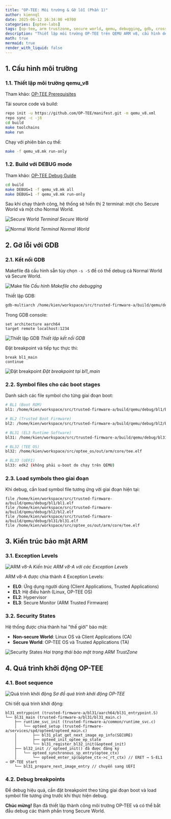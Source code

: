 ```yaml
---
title: "OP-TEE: Môi trường & Gỡ lỗi (Phần 1)"
author: kiennql
date: 2025-06-12 16:34:00 +0700
categories: [optee-labs]
tags: [op-tee, arm trustzone, secure world, qemu, debugging, gdb, cross-compile, arm, repo, gdb-multiarch, embedded linux]
description: "Thiết lập môi trường OP-TEE trên QEMU ARM v8, cấu hình debug với GDB và phân tích quá trình boot ARM TrustZone."
math: true
mermaid: true
render_with_liquid: false
---
```


## 1. Cấu hình môi trường

### 1.1. Thiết lập môi trường qemu_v8

Tham khảo: [OP-TEE Prerequisites](https://optee.readthedocs.io/en/latest/building/prerequisites.html)

Tải source code và build:

```bash
repo init -u https://github.com/OP-TEE/manifest.git -m qemu_v8.xml
repo sync -c -j8
cd build
make toolchains
make run
```

Chạy với phiên bản cụ thể:

```bash
make -f qemu_v8.mk run-only
```

### 1.2. Build với DEBUG mode

Tham khảo: [OP-TEE Debug Guide](https://optee.readthedocs.io/en/latest/debug/index.html)

```bash
cd build
make DEBUG=1 -f qemu_v8.mk all
make DEBUG=1 -f qemu_v8.mk run-only
```

Sau khi chạy thành công, hệ thống sẽ hiển thị 2 terminal: một cho Secure World và một cho Normal World.

![Secure World](/assets/img/post/envndebug-optee/secureworld.png)
_Terminal Secure World_

![Normal World](/assets/img/post/envndebug-optee/normalworld.png)
_Terminal Normal World_

## 2. Gỡ lỗi với GDB

### 2.1. Kết nối GDB

Makefile đã cấu hình sẵn tùy chọn `-s -S` để có thể debug cả Normal World và Secure World.

![Make file](/assets/img/post/envndebug-optee/makefile.png)
_Cấu hình Makefile cho debugging_

Thiết lập GDB:

```bash
gdb-multiarch /home/kien/workspace/src/trusted-firmware-a/build/qemu/debug/bl1/bl1.elf
```

Trong GDB console:

```gdb
set architecture aarch64
target remote localhost:1234
```

![Thiết lập GDB](/assets/img/post/envndebug-optee/setupgdb.png)
_Thiết lập kết nối GDB_

Đặt breakpoint và tiếp tục thực thi:

```gdb
break bl1_main
continue
```

![Đặt breakpoint](/assets/img/post/envndebug-optee/breakpoint.png)
_Đặt breakpoint tại bl1_main_

### 2.2. Symbol files cho các boot stages

Danh sách các file symbol cho từng giai đoạn boot:

```bash
# BL1 (Boot ROM)
bl1: /home/kien/workspace/src/trusted-firmware-a/build/qemu/debug/bl1/bl1.elf

# BL2 (Trusted Boot Firmware)  
bl2: /home/kien/workspace/src/trusted-firmware-a/build/qemu/debug/bl2/bl2.elf

# BL31 (EL3 Runtime Software)
bl31: /home/kien/workspace/src/trusted-firmware-a/build/qemu/debug/bl31/bl31.elf

# BL32 (TEE OS)
bl32: /home/kien/workspace/src/optee_os/out/arm/core/tee.elf

# BL33 (UEFI)
bl33: edk2 (không phải u-boot do chạy trên QEMU)
```

### 2.3. Load symbols theo giai đoạn

Khi debug, cần load symbol file tương ứng với giai đoạn hiện tại:

```gdb
file /home/kien/workspace/src/trusted-firmware-a/build/qemu/debug/bl1/bl1.elf
file /home/kien/workspace/src/trusted-firmware-a/build/qemu/debug/bl2/bl2.elf
file /home/kien/workspace/src/trusted-firmware-a/build/qemu/debug/bl31/bl31.elf
file /home/kien/workspace/src/optee_os/out/arm/core/tee.elf
```

## 3. Kiến trúc bảo mật ARM

### 3.1. Exception Levels

![ARM v8-A](/assets/img/post/envndebug-optee/armv8a.png)
_Kiến trúc ARM v8-A với các Exception Levels_

ARM v8-A được chia thành 4 Exception Levels:
- **EL0**: Ứng dụng người dùng (Client Applications, Trusted Applications)
- **EL1**: Hệ điều hành (Linux, OP-TEE OS)
- **EL2**: Hypervisor
- **EL3**: Secure Monitor (ARM Trusted Firmware)

### 3.2. Security States

Hệ thống được chia thành hai "thế giới" bảo mật:
- **Non-secure World**: Linux OS và Client Applications (CA)
- **Secure World**: OP-TEE OS và Trusted Applications (TA)

![Security States](/assets/img/post/envndebug-optee/securitystates.png)
_Hai trạng thái bảo mật trong ARM TrustZone_

## 4. Quá trình khởi động OP-TEE

### 4.1. Boot sequence

![Quá trình khởi động](/assets/img/post/envndebug-optee/bootsequence.png)
_Sơ đồ quá trình khởi động OP-TEE_

Chi tiết quá trình khởi động:

```
bl31_entrypoint (trusted-firmware-a/bl31/aarch64/bl31_entrypoint.S)
└── bl31_main (trusted-firmware-a/bl31/bl31_main.c)
    ├── runtime_svc_init (trusted-firmware-a/common/runtime_svc.c)
    │   └── opteed_setup (trusted-firmware-a/services/spd/opteed/opteed_main.c)
    │       ├── bl31_plat_get_next_image_ep_info(SECURE)
    │       ├── opteed_init_optee_ep_state
    │       └── bl31_register_bl32_init(&opteed_init)
    ├── bl32_init // opteed_init() đã được đăng ký
    │   └── opteed_synchronous_sp_entry(optee_ctx)
    │       └── opteed_enter_sp(&optee_ctx->c_rt_ctx) // ERET → S-EL1 → OP-TEE start
    └── bl31_prepare_next_image_entry // chuyển sang UEFI
```

### 4.2. Debug breakpoints

Để debug hiệu quả, cần đặt breakpoint theo từng giai đoạn boot và load symbol file tương ứng trước khi thực hiện debug.

**Chúc mừng!** Bạn đã thiết lập thành công môi trường OP-TEE và có thể bắt đầu debug các thành phần trong Secure World.
